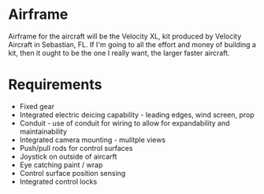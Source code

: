 # Airframe
Airframe for the aircraft will be the Velocity XL, kit produced by Velocity Aircraft in Sebastian, FL.  If I'm going to all the effort and money of building a kit, then it ought to be the one I really want, the larger faster aircraft.

# Requirements
* Fixed gear
* Integrated electric deicing capability - leading edges, wind screen, prop
* Conduit - use of conduit for wiring to allow for expandability and maintainability
* Integrated camera mounting - mulitple views
* Push/pull rods for control surfaces
* Joystick on outside of aircarft 
* Eye catching paint / wrap
* Control surface position sensing
* Integrated control locks
